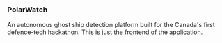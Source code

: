 ### PolarWatch
An autonomous ghost ship detection platform built for the Canada's first defence-tech hackathon. This is just the frontend of the application.
